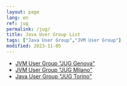 ```yaml
---
layout: page
lang: en
ref: jug
permalink: /jug/
title: Java User Group List
tags: ["Java User Group","JVM User Group"]
modified: 2023-11-05
---
```


* [JVM User Group "JUG Genova"](https://www.juggenova.it/)
* [JVM User Group "JUG Milano"](https://www.jugmilano.it/)
* [Java User Group "JUG Torino"](https://jugtorino.org/)

